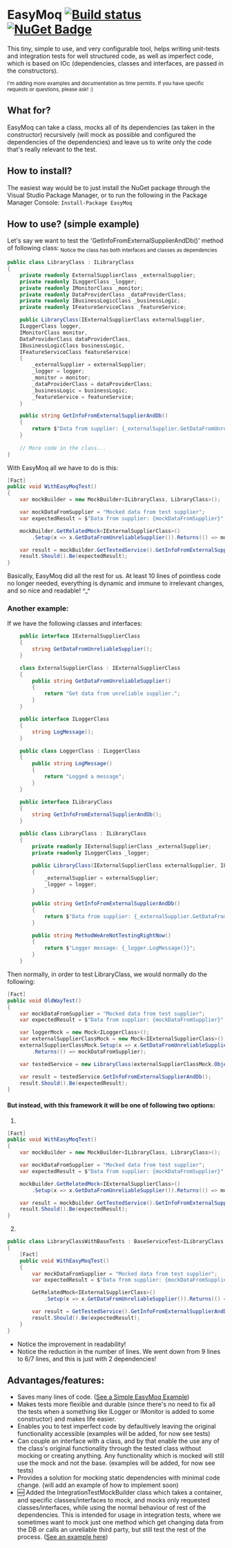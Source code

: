 # EasyMoq  [![Build status](https://ci.appveyor.com/api/projects/status/km7el3evvelhtl6f/branch/master?svg=true)](https://ci.appveyor.com/project/OshryHorn/easymoq/branch/master) [![NuGet Badge](https://buildstats.info/nuget/EasyMoq)](https://www.nuget.org/packages/EasyMoq/)
This tiny, simple to use, and very configurable tool, helps writing unit-tests and integration tests for well structured code, as well as imperfect code, which is based on IOc (dependencies, classes and interfaces, are passed in the constructors).

<sub>I'm adding more examples and documentation as time permits. If you have specific requests or questions, please ask! :)<sub>

## What for?
EasyMoq can take a class, mocks all of its dependencies (as taken in the constructor) recursively (will mock as possible and configured the dependencies of the dependencies) and leave us to write only the code that's really relevant to the test.

## How to install?
The easiest way would be to just install the NuGet package through the Visual Studio Package Manager, or to run the following in the Package Manager Console: ```Install-Package EasyMoq```

## How to use? (simple example)
Let's say we want to test the 'GetInfoFromExternalSupplierAndDb()' method of following class:
<sub>Notice the class has both interfaces and classes as dependencies<sub>
```csharp
public class LibraryClass : ILibraryClass
{
    private readonly ExternalSupplierClass _externalSupplier;
    private readonly ILoggerClass _logger;
    private readonly IMonitorClass _monitor;
    private readonly DataProviderClass _dataProviderClass;
    private readonly IBusinessLogicClass _businessLogic;
    private readonly IFeatureServiceClass _featureService;

    public LibraryClass(IExternalSupplierClass externalSupplier, 
    ILoggerClass logger, 
    IMonitorClass monitor, 
    DataProviderClass dataProviderClass, 
    IBusinessLogicClass businessLogic, 
    IFeatureServiceClass featureService)
    {
        _externalSupplier = externalSupplier;
        _logger = logger;
        _monitor = monitor;
        _dataProviderClass = dataProviderClass;
        _businessLogic = businessLogic;
        _featureService = featureService;
    }

    public string GetInfoFromExternalSupplierAndDb()
    {
        return $"Data from supplier: {_externalSupplier.GetDataFromUnreliableSupplier()}";
    }
    
    // More code in the class...
}
```
With EasyMoq all we have to do is this:
```csharp
[Fact]
public void WithEasyMoqTest()
{
    var mockBuilder = new MockBuilder<ILibraryClass, LibraryClass>();

    var mockDataFromSupplier = "Mocked data from test supplier";
    var expectedResult = $"Data from supplier: {mockDataFromSupplier}";

    mockBuilder.GetRelatedMock<IExternalSupplierClass>()
        .Setup(x => x.GetDataFromUnreliableSupplier()).Returns(() => mockDataFromSupplier);

    var result = mockBuilder.GetTestedService().GetInfoFromExternalSupplierAndDb();
    result.Should().Be(expectedResult);
}
```
Basically, EasyMoq did all the rest for us. At least 10 lines of pointless code no longer needed, everything is dynamic and immune to irrelevant changes, and so nice and readable! ^_^

### Another example:
If we have the following classes and interfaces:
```csharp
    public interface IExternalSupplierClass
    {
        string GetDataFromUnreliableSupplier();
    }

    class ExternalSupplierClass : IExternalSupplierClass
    {
        public string GetDataFromUnreliableSupplier()
        {
            return "Get data from unreliable supplier.";
        }
    }

    public interface ILoggerClass
    {
        string LogMessage();
    }

    public class LoggerClass : ILoggerClass
    {
        public string LogMessage()
        {
            return "Logged a message";
        }
    }

    public interface ILibraryClass
    {
        string GetInfoFromExternalSupplierAndDb();
    }

    public class LibraryClass : ILibraryClass
    {
        private readonly IExternalSupplierClass _externalSupplier;
        private readonly ILoggerClass _logger;

        public LibraryClass(IExternalSupplierClass externalSupplier, ILoggerClass logger)
        {
            _externalSupplier = externalSupplier;
            _logger = logger;
        }

        public string GetInfoFromExternalSupplierAndDb()
        {
            return $"Data from supplier: {_externalSupplier.GetDataFromUnreliableSupplier()}";
        }

        public string MethodWeAreNotTestingRightNow()
        {
            return $"Logger message: {_logger.LogMessage()}";
        }
    }
```
Then normally, in order to test LibraryClass, we would normally do the following:
```csharp
[Fact]
public void OldWayTest()
{
    var mockDataFromSupplier = "Mocked data from test supplier";
    var expectedResult = $"Data from supplier: {mockDataFromSupplier}";

    var loggerMock = new Mock<ILoggerClass>();
    var externalSupplierClassMock = new Mock<IExternalSupplierClass>();
    externalSupplierClassMock.Setup(x => x.GetDataFromUnreliableSupplier())
        .Returns(() => mockDataFromSupplier);

    var testedService = new LibraryClass(externalSupplierClassMock.Object, loggerMock.Object);

    var result = testedService.GetInfoFromExternalSupplierAndDb();
    result.Should().Be(expectedResult);
}
```
#### But instead, with this framework it will be one of following two options:
1.
```csharp
[Fact]
public void WithEasyMoqTest()
{
    var mockBuilder = new MockBuilder<ILibraryClass, LibraryClass>();

    var mockDataFromSupplier = "Mocked data from test supplier";
    var expectedResult = $"Data from supplier: {mockDataFromSupplier}";

    mockBuilder.GetRelatedMock<IExternalSupplierClass>()
        .Setup(x => x.GetDataFromUnreliableSupplier()).Returns(() => mockDataFromSupplier);

    var result = mockBuilder.GetTestedService().GetInfoFromExternalSupplierAndDb();
    result.Should().Be(expectedResult);
}
```
2.
```csharp
public class LibraryClassWithBaseTests : BaseServiceTest<ILibraryClass, LibraryClass>
{
    [Fact]
    public void WithEasyMoqTest()
    {
        var mockDataFromSupplier = "Mocked data from test supplier";
        var expectedResult = $"Data from supplier: {mockDataFromSupplier}";

        GetRelatedMock<IExternalSupplierClass>()
            .Setup(x => x.GetDataFromUnreliableSupplier()).Returns(() => mockDataFromSupplier);

        var result = GetTestedService().GetInfoFromExternalSupplierAndDb();
        result.Should().Be(expectedResult);
    }
}
```
* Notice the improvement in readability!
* Notice the reduction in the number of lines. We went down from 9 lines to 6/7 lines, and this is just with 2 dependencies!

## Advantages/features:
- Saves many lines of code. ([See a Simple EasyMoq Example](https://github.com/Oshryh/EasyMoq/wiki/Simple-Mock-2))
- Makes tests more flexible and durable (since there's no need to fix all the tests when a something like ILogger or IMonitor is added to some constructor) and makes life easier.
- Enables you to test imperfect code by defaultively leaving the original functionality accessible (examples will be added, for now see tests)
- Can couple an interface with a class, and by that enable the use any of the class's original functionality through the tested class without mocking or creating anything. Any functionality which is mocked will still use the mock and not the base. (examples will be added, for now see tests)
- Provides a solution for mocking static dependencies with minimal code change. (will add an example of how to implement soon)
- 🆕 Added the IntegrationTestMockBuilder class which takes a container, and specific classes/interfaces to mock, and mocks only requested classes/interfaces, while using the normal behaviour of rest of the dependencies. This is intended for usage in integration tests, where we sometimes want to mock just one method which get changing data from the DB or calls an unreliable third party, but still test the rest of the process. ([See an example here](https://github.com/Oshryh/EasyMoq/wiki/Integration-Test-Mock-1))
